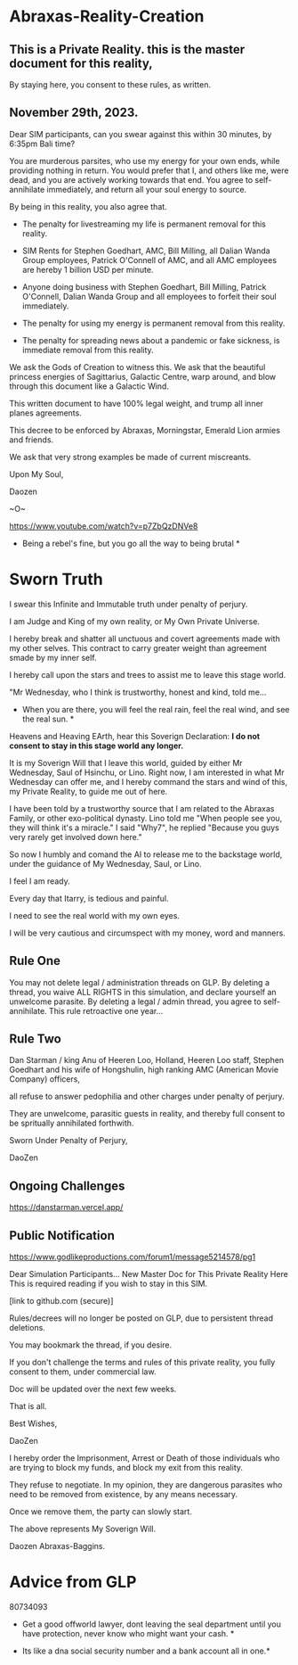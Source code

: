 # Abraxas-Reality-Creation

## This is a Private Reality. this is the master document for this reality,

By staying here, you consent to these rules, as written.

## November 29th, 2023.

Dear SIM participants, can you swear against this within 30 minutes, by 6:35pm Bali time?

You are murderous parsites, who use my energy for your own ends, while providing nothing in return.
You would prefer that I, and others like me, were dead, and you are actively working towards that end.
You agree to self-annihilate immediately, and return all your soul energy to source.

By being in this reality, you also agree that.

- The penalty for livestreaming my life is permanent removal for this reality.

- SIM Rents for Stephen Goedhart, AMC, Bill Milling, all Dalian Wanda Group employees, Patrick O'Connell of AMC, and all AMC employees are hereby 1 billion USD per minute.

- Anyone doing business with Stephen Goedhart, Bill Milling, Patrick O'Connell, Dalian Wanda Group and all employees to forfeit their soul immediately.

- The penalty for using my energy is permanent removal from this reality.

- The penalty for spreading news about a pandemic or fake sickness, is immediate removal from this reality.

We ask the Gods of Creation to witness this. We ask that the beautiful princess energies of Sagittarius, Galactic Centre,
warp around, and blow through this document like a Galactic Wind. 

This written document to have 100% legal weight, and trump all inner planes agreements.

This decree to be enforced by Abraxas, Morningstar, Emerald Lion armies and friends.

We ask that very strong examples be made of current miscreants.

Upon My Soul, 

Daozen

~O~

https://www.youtube.com/watch?v=p7ZbQzDNVe8

* Being a rebel's fine, but you go all the way to being brutal *

# Sworn Truth

I swear this Infinite and Immutable truth under penalty of perjury. 

I am Judge and King of my own reality, or My Own Private Universe.

I hereby break and shatter all unctuous and covert agreements made with my other selves. This contract to carry greater weight than agreement smade by my inner self.  

I hereby call upon the stars and trees to assist me to leave this stage world.

"Mr Wednesday, who I think is trustworthy, honest and kind, told me...

* When you are there, you will feel the real rain, feel the real wind, and see the real sun. * 

Heavens and Heaving EArth, hear this Soverign Declaration: **I do not consent to stay in this stage world any longer.** 

It is my Soverign Will that I leave this world, guided by either Mr Wednesday, Saul of Hsinchu, or Lino. Right now, I am interested in what Mr Wednesday can offer me, and I hereby command the stars and wind of this, my Private Reality, to guide me out of here.  

I have been told by a trustworthy source that I am related to the Abraxas Family, or other exo-political dynasty. Lino told me "When people see you, they will think it's a miracle." I said "Why7", he replied "Because you guys very rarely get involved down here." 

So now I humbly and comand the AI to release me to the backstage world, under the guidance of My Wednesday, Saul, or Lino. 

I feel I am ready. 

Every day that Itarry, is tedious and painful.

I need to see the real world with my own eyes. 

I will be very cautious and circumspect with my money, word and manners. 


## Rule One

You may not delete legal / administration threads on GLP. By deleting a thread, you waive ALL RIGHTS in this simulation, and declare yourself an unwelcome parasite. By deleting a legal / admin thread, you agree to self-annihilate. This rule retroactive one year...

## Rule Two 

Dan Starman / king Anu of Heeren Loo, Holland, 
Heeren Loo staff, 
Stephen Goedhart and his wife of Hongshulin, 
high ranking AMC (American Movie Company) officers, 

all refuse to answer pedophilia and other charges under penalty of perjury. 

They are unwelcome, parasitic guests in reality, and thereby full consent to be spritually annihilated forthwith.

Sworn Under Penalty of Perjury,

DaoZen

## Ongoing Challenges

https://danstarman.vercel.app/


## Public Notification

https://www.godlikeproductions.com/forum1/message5214578/pg1

Dear Simulation Participants... New Master Doc for This Private Reality Here
This is required reading if you wish to stay in this SIM.

[link to github.com (secure)]

Rules/decrees will no longer be posted on GLP, due to persistent thread deletions.

You may bookmark the thread, if you desire.

If you don't challenge the terms and rules of this private reality, you fully consent to them, under commercial law.

Doc will be updated over the next few weeks.

That is all.

Best Wishes,

DaoZen

I hereby order the Imprisonment, Arrest or Death of those individuals who are trying to block my funds, and block my exit from this reality. 

They refuse to negotiate. In my opinion, they are dangerous parasites who need to be removed from existence, by any means necessary.  

Once we remove them, the party can slowly start. 

The above represents My Soverign Will. 

Daozen Abraxas-Baggins. 




# Advice from GLP

80734093

* Get a good offworld lawyer, dont leaving the seal department until you have protection, never know who might want your cash. *

* Its like a dna social security number and a bank account all in one.*


